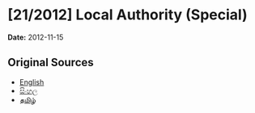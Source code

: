 # [21/2012] Local Authority (Special)

**Date:** 2012-11-15

## Original Sources

- [English](https://documents.gov.lk/view/acts/2012/11/21-2012_E.pdf)
- [සිංහල](https://documents.gov.lk/view/acts/2012/11/21-2012_S.pdf)
- [தமிழ்](https://documents.gov.lk/view/acts/2012/11/21-2012_T.pdf)
